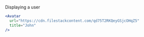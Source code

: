 Displaying a user

```jsx
<Avatar
  url="https://cdn.filestackcontent.com/qd75T2RKQeyGSjcOHqZ5"
  title="John"
/>
```
